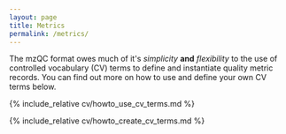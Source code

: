 ```yaml
---
layout: page
title: Metrics
permalink: /metrics/
---
```


The mzQC format owes much of it's _simplicity_ **and** _flexibility_ to the use of controlled vocabulary (CV) terms to define and instantiate quality metric records. 
You can find out more on how to use and define your own CV terms below.

{% include_relative cv/howto_use_cv_terms.md %} 

{% include_relative cv/howto_create_cv_terms.md %}
